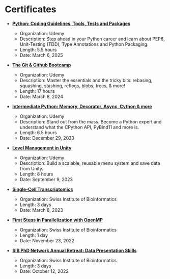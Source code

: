 # Certificates

- **[Python: Coding Guidelines, Tools, Tests and Packages](https://www.udemy.com/certificate/UC-8ae94de0-0a07-46e5-8733-22cf53fbfda6/)**
  - Organization: Udemy
  - Description: Step ahead in your Python career and learn about PEP8, Unit-Testing (TDD), Type Annotations and Python Packaging.
  - Length: 5.5 hours
  - Date: March 6, 2025
  
- **[The Git & Github Bootcamp](https://www.udemy.com/certificate/UC-903e71c9-410e-4a5f-a732-569f46d3660a/)**
  - Organization: Udemy
  - Description: Master the essentials and the tricky bits: rebasing, squashing, stashing, reflogs, blobs, trees, & more!
  - Length: 17 hours
  - Date: March 8, 2024

- **[Intermediate Python: Memory, Decorator, Async, Cython & more](https://www.udemy.com/certificate/UC-8163709b-358c-4334-bddb-688bc34f5933/)**
  - Organization: Udemy
  - Description: Stand out from the mass. Become a Python expert and understand what the CPython API, PyBind11 and more is.
  - Length: 6.5 hours
  - Date: December 29, 2023

- **[Level Management in Unity](https://www.udemy.com/certificate/UC-27462c2e-d294-44e3-97eb-b025b3d4b542/)**
  - Organization: Udemy
  - Description: Build a scalable, reusable menu system and save data from Unity.
  - Length: 8 hours
  - Date: September 9, 2023
  
- **[Single-Cell Transcriptomics](https://github.com/pdegen/udemy-certificates/blob/main/certificates/certificate-of-achievement-sib-course-single-cell-transcriptomics-starting-on-06-march-2023-streamed.pdf)**
  - Organization: Swiss Institute of Bioinformatics
  - Length: 3 days
  - Date: March 8, 2023
 
- **[First Steps in Parallelization with OpenMP](https://github.com/pdegen/udemy-certificates/blob/main/certificates/certificate-of-attendance-sib-course-first-steps-in-parallelization-with-openmp-starting-on-23-november-2022-streamed.pdf)**
  - Organization: Swiss Institute of Bioinformatics
  - Length: 1 day
  - Date: November 23, 2022
 
- **[SIB PhD Network Annual Retreat: Data Presentation Skills](https://github.com/pdegen/udemy-certificates/blob/main/certificates/certificate-of-achievement-SIB_PhD_Retreat-Degen_Peter.pdf)**
  - Organization: Swiss Institute of Bioinformatics
  - Length: 3 days
  - Date: October 12, 2022
